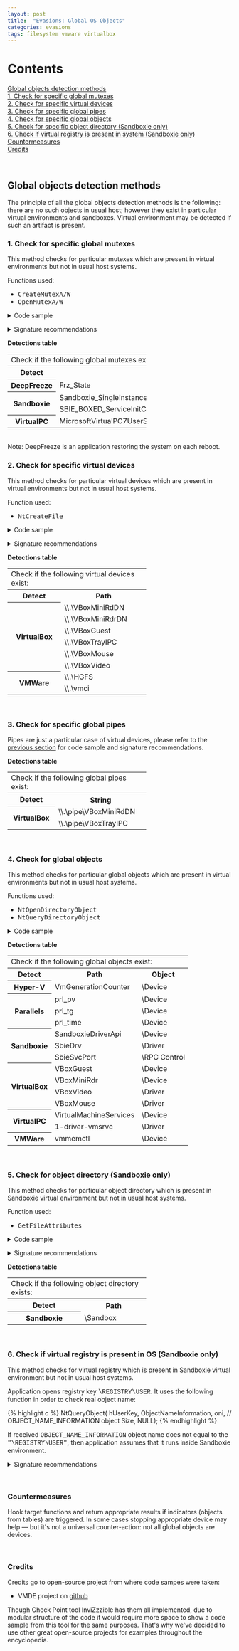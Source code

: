 ```yaml
---
layout: post
title:  "Evasions: Global OS Objects"
categories: evasions 
tags: filesystem vmware virtualbox
---
```


<h1>Contents</h1>

[Global objects detection methods](#global-objects-detection-methods)
<br />
  [1. Check for specific global mutexes](#check-if-specific-mutexes-present)
<br />
  [2. Check for specific virtual devices](#check-if-specific-virtual-devices-present)
<br />
  [3. Check for specific global pipes](#check-if-pipes-present)
<br />
  [4. Check for specific global objects](#check-if-objects-present)
<br />
  [5. Check for specific object directory (Sandboxie only)](#check-if-object-directory-present)
<br />
  [6. Check if virtual registry is present in system (Sandboxie only)](#check-if-virtual-registry-present)
<br />
[Countermeasures](#countermeasures)
<br />
[Credits](#credits)
<br />


<br />
<h2><a class="a-dummy" name="global-objects-detection-methods">Global objects detection methods</a></h2>
The principle of all the global objects detection methods is the following: there are no such objects in usual host; however they exist in particular virtual environments and sandboxes. Virtual environment may be detected if such an artifact is present.


<br />
<h3><a class="a-dummy" name="check-if-specific-mutexes-present">1. Check for specific global mutexes</a></h3>

This method checks for particular mutexes which are present in virtual environments but not in usual host systems.

Functions used:
<ul>
<li><tt>CreateMutexA/W</tt></li> 
<li><tt>OpenMutexA/W</tt></li> 
</ul>

<details><summary>Code sample</summary>
<p></p>

{% highlight c %}

// usage sample:
supMutexExist(L"Sandboxie_SingleInstanceMutex_Control"); // sample value from the table below


BOOL supMutexExist(_In_ LPWSTR lpMutexName)
{
    DWORD dwError;
    HANDLE hObject = NULL;
    if (lpMutexName == NULL) {
        return FALSE;
    }

    SetLastError(0);
    hObject = CreateMutex(NULL, FALSE, lpMutexName); // define around A or W function version
    dwError = GetLastError();

    if (hObject) {
        CloseHandle(hObject);
    }

    return (dwError == ERROR_ALREADY_EXISTS);
}

{% endhighlight %}

<i>Credits for this code sample: <a href="https://github.com/hfiref0x/VMDE">VMDE project</a> </i>

</details>
<p></p>

<details><summary>Signature recommendations</summary>
<p></p>
If the following function contains 3rd argument from the table column <font face="Courier New">`Name`</font>:
<p></p>
<ul>
<li><tt>CreateMutexA/W(..., ..., registry_path)</tt></li> 
<li><tt>OpenMutexA/W(..., ..., registry_path)</tt></li> 
</ul>
then it's an indication of application trying to use the evasion technique.
</details>
<p></p>

<b>Detections table</b>

<table style="width:62%">
  <tr>
  	<td colspan="2">Check if the following global mutexes exist:</td>
  </tr>
  <tr>
  	<th style="text-align:center">Detect</th>
  	<th style="text-align:center">Name</th>
  </tr>
  <tr>
  	<th rowspan="1">DeepFreeze</th>
  	<td>Frz_State</td>
  </tr>
  <tr>
  	<th rowspan="2">Sandboxie</th>
  	<td>Sandboxie_SingleInstanceMutex_Control</td>
  </tr>
  <tr>
  	<td>SBIE_BOXED_ServiceInitComplete_Mutex1</td>
  </tr>
  <tr>
  	<th rowspan="1">VirtualPC</th>
  	<td>MicrosoftVirtualPC7UserServiceMakeSureWe'reTheOnlyOneMutex</td>
  </tr>
</table>

<br />
Note: DeepFreeze is an application restoring the system on each reboot.

<br />
<h3><a class="a-dummy" name="check-if-specific-virtual-devices-present">2. Check for specific virtual devices</a></h3>

This method checks for particular virtual devices which are present in virtual environments but not in usual host systems.

Function used:
<ul>
<li><tt>NtCreateFile</tt></li> 
</ul>

<details><summary>Code sample</summary>
<p></p>

{% highlight c %}

// usage sample:
HANDLE hDummy = NULL;
supOpenDevice(L"\\Device\\Null", GENERIC_READ, &hDummy); // sample values from the table below


BOOL supOpenDevice(
    _In_ LPWSTR lpDeviceName,
    _In_ ACCESS_MASK DesiredAccess,
    _Out_opt_ PHANDLE phDevice)
{
    OBJECT_ATTRIBUTES attr;
    IO_STATUS_BLOCK iost;
    UNICODE_STRING uDevName;
    HANDLE hDevice;
    NTSTATUS Status;

    if (phDevice) {
        *phDevice = NULL;
    }
    if (lpDeviceName == NULL) {
        return FALSE;
    }

    hDevice = NULL;
    RtlSecureZeroMemory(&uDevName, sizeof(uDevName));
    RtlInitUnicodeString(&uDevName, lpDeviceName);
    InitializeObjectAttributes(&attr, &uDevName, OBJ_CASE_INSENSITIVE, 0, NULL);

    Status = NtCreateFile(&hDevice, DesiredAccess, &attr, &iost, NULL, 0,
        0, FILE_OPEN, 0, NULL, 0);
    if (NT_SUCCESS(Status)) {
        if (phDevice != NULL) {
            *phDevice = hDevice;
        }
    }

    return NT_SUCCESS(Status);
}

{% endhighlight %}

<i>Credits for this code sample: <a href="https://github.com/hfiref0x/VMDE">VMDE project</a> </i>

</details>
<p></p>

<details><summary>Signature recommendations</summary>
<p></p>
If the following function contains 3rd argument with its field <font face="Courier New">`ObjectName->Buffer`</font> from the table column <font face="Courier New">`Name`</font>:
<p></p>
<ul>
<li><tt>NtCreateFile(..., ..., attr, ...)</tt></li>
</ul>
then it's an indication of application trying to use the evasion technique.

<br />
<br />
3rd argument is of the following type:
{% highlight c %}
typedef struct _OBJECT_ATTRIBUTES {
    ULONG Length;
    HANDLE RootDirectory;
    PUNICODE_STRING ObjectName;
    ULONG Attributes;
    PVOID SecurityDescriptor;
    PVOID SecurityQualityOfService;
} OBJECT_ATTRIBUTES;
{% endhighlight %}

</details>
<p></p>

<b>Detections table</b>

<table style="width:62%">
  <tr>
  	<td colspan="3">Check if the following virtual devices exist:</td>
  </tr>
  <tr>
  	<th style="text-align:center">Detect</th>
  	<th style="text-align:center">Path</th>
  </tr>
  <tr>
  	<th rowspan="6">VirtualBox</th>
  	<td>\\.\VBoxMiniRdDN</td>
  </tr>
  <tr>
  	<td>\\.\VBoxMiniRdrDN</td>
  </tr>
  <tr>
  	<td>\\.\VBoxGuest</td>
  </tr>
  <tr>
  	<td>\\.\VBoxTrayIPC</td>
  </tr>
  <tr>
  	<td>\\.\VBoxMouse</td>
  </tr>
  <tr>
  	<td>\\.\VBoxVideo</td>
  </tr>
  <tr>
  	<th rowspan="2">VMWare</th>
  	<td>\\.\HGFS</td>
  </tr>
  <tr>
  	<td>\\.\vmci</td>
  </tr>
</table>


<br />
<h3><a class="a-dummy" name="check-if-pipes-present">3. Check for specific global pipes</a></h3>

Pipes are just a particular case of virtual devices, please refer to the <a href="#check-if-specific-virtual-devices-present">previous section</a> for code sample and signature recommendations.

<b>Detections table</b>

<table style="width:62%">
  <tr>
  	<td colspan="2">Check if the following global pipes exist:</td>
  </tr>
  <tr>
  	<th style="text-align:center">Detect</th>
  	<th style="text-align:center">String</th>
  </tr>
  <tr>
  	<th rowspan="2">VirtualBox</th>
  	<td>\\.\pipe\VBoxMiniRdDN</td>
  </tr>
  <tr>
  	<td>\\.\pipe\VBoxTrayIPC</td>
  </tr>
</table>


<br />
<h3><a class="a-dummy" name="check-if-objects-present">4. Check for global objects</a></h3>

This method checks for particular global objects which are present in virtual environments but not in usual host systems.

Functions used:
<ul>
<li><tt>NtOpenDirectoryObject</tt></li> 
<li><tt>NtQueryDirectoryObject</tt></li> 
</ul>

<details><summary>Code sample</summary>
<p></p>

{% highlight c %}

// usage sample:
supIsObjectExists(L"\\Driver", L"SbieDrv"); // sample values from the table below


typedef struct _OBJECT_DIRECTORY_INFORMATION {
    UNICODE_STRING Name;
    UNICODE_STRING TypeName;
} OBJECT_DIRECTORY_INFORMATION, *POBJECT_DIRECTORY_INFORMATION;

BOOL supIsObjectExists(
    _In_ LPWSTR RootDirectory,
    _In_ LPWSTR ObjectName)
{
    OBJSCANPARAM Param;
    if (ObjectName == NULL) {
        return FALSE;
    }

    Param.Buffer = ObjectName;
    Param.BufferSize = (ULONG)_strlen_w(ObjectName);

    return NT_SUCCESS(supEnumSystemObjects(RootDirectory, NULL, supDetectObjectCallback, &Param));
}

NTSTATUS NTAPI supDetectObjectCallback(
    _In_ POBJECT_DIRECTORY_INFORMATION Entry,
    _In_ PVOID CallbackParam)
{
    POBJSCANPARAM Param = (POBJSCANPARAM)CallbackParam;
    if (Entry == NULL) {
        return STATUS_INVALID_PARAMETER_1;
    }
    if (CallbackParam == NULL) {
        return STATUS_INVALID_PARAMETER_2;
    }
    if (Param->Buffer == NULL || Param->BufferSize == 0) {
        return STATUS_MEMORY_NOT_ALLOCATED;
    }
    if (Entry->Name.Buffer) {
        if (_strcmpi_w(Entry->Name.Buffer, Param->Buffer) == 0) {
            return STATUS_SUCCESS;
        }
    }

    return STATUS_UNSUCCESSFUL;
}

NTSTATUS NTAPI supEnumSystemObjects(
    _In_opt_ LPWSTR pwszRootDirectory,
    _In_opt_ HANDLE hRootDirectory,
    _In_ PENUMOBJECTSCALLBACK CallbackProc,
    _In_opt_ PVOID CallbackParam)
{
    BOOL cond = TRUE;
    ULONG ctx, rlen;
    HANDLE hDirectory = NULL;
    NTSTATUS status;
    NTSTATUS CallbackStatus;
    OBJECT_ATTRIBUTES attr;
    UNICODE_STRING sname;
    POBJECT_DIRECTORY_INFORMATION objinf;

    if (CallbackProc == NULL) {
        return STATUS_INVALID_PARAMETER_4;
    }
    status = STATUS_UNSUCCESSFUL;
    
    __try {
        // We can use root directory.
        if (pwszRootDirectory != NULL) {
            RtlSecureZeroMemory(&sname, sizeof(sname));
            RtlInitUnicodeString(&sname, pwszRootDirectory);
            InitializeObjectAttributes(&attr, &sname, OBJ_CASE_INSENSITIVE, NULL, NULL);

            status = NtOpenDirectoryObject(&hDirectory, DIRECTORY_QUERY, &attr);
            if (!NT_SUCCESS(status)) {
                return status;
            }
        }
        else {
            if (hRootDirectory == NULL) {
                return STATUS_INVALID_PARAMETER_2;
            }
            hDirectory = hRootDirectory;
        }

        // Enumerate objects in directory.
        ctx = 0;
        do {
            rlen = 0;
            status = NtQueryDirectoryObject(hDirectory, NULL, 0, TRUE, FALSE, &ctx, &rlen);
            if (status != STATUS_BUFFER_TOO_SMALL)
                    break;
            objinf = HeapAlloc(GetProcessHeap(), HEAP_ZERO_MEMORY, rlen);
            if (objinf == NULL)
                break;
                
            status = NtQueryDirectoryObject(hDirectory, objinf, rlen, TRUE, FALSE, &ctx, &rlen);
            if (!NT_SUCCESS(status)) {
                HeapFree(GetProcessHeap(), 0, objinf);
                break;
            }

            CallbackStatus = CallbackProc(objinf, CallbackParam);
            HeapFree(GetProcessHeap(), 0, objinf);
            if (NT_SUCCESS(CallbackStatus)) {
                status = STATUS_SUCCESS;
                break;
            }
        } while (cond);

        if (hDirectory != NULL) {
            NtClose(hDirectory);
        }
    }
    __except (EXCEPTION_EXECUTE_HANDLER) {
        status = STATUS_ACCESS_VIOLATION;
    }

    return status;
}

{% endhighlight %}


<i>Credits for this code sample: <a href="https://github.com/hfiref0x/VMDE">VMDE project</a> </i>

</details>
<p></p>

<b>Detections table</b>

<table style="width:93%">
  <tr>
  	<td colspan="3">Check if the following global objects exist:</td>
  </tr>
  <tr>
  	<th style="text-align:center">Detect</th>
  	<th style="text-align:center">Path</th>
    <th style="text-align:center">Object</th>
  </tr>
  <tr>
  	<th rowspan="1">Hyper-V</th>
  	<td>VmGenerationCounter</td>
  	<td>\Device</td>
  </tr>
  <tr>
  	<th rowspan="3">Parallels</th>
  	<td>prl_pv</td>
  	<td>\Device</td>
  </tr>
  <tr>
  	<td>prl_tg</td>
  	<td>\Device</td>
  </tr>
  <tr>
  	<td>prl_time</td>
  	<td>\Device</td>
  </tr>
  <tr>
  	<th rowspan="3">Sandboxie</th>
  	<td>SandboxieDriverApi</td>
  	<td>\Device</td>
  </tr>
  <tr>
  	<td>SbieDrv</td>
  	<td>\Driver</td>
  </tr>
  <tr>
  	<td>SbieSvcPort</td>
  	<td>\RPC Control</td>
  </tr>
  <tr>
  	<th rowspan="4">VirtualBox</th>
  	<td>VBoxGuest</td>
  	<td>\Device</td>
  </tr>
  <tr>
  	<td>VBoxMiniRdr</td>
  	<td>\Device</td>
  </tr>
  <tr>
  	<td>VBoxVideo</td>
  	<td>\Driver</td>
  </tr>
  <tr>
  	<td>VBoxMouse</td>
  	<td>\Driver</td>
  </tr>
  <tr>
  	<th rowspan="2">VirtualPC</th>
  	<td>VirtualMachineServices</td>
  	<td>\Device</td>
  </tr>
  <tr>
  	<td>1-driver-vmsrvc</td>
  	<td>\Driver</td>
  </tr>
  <tr>
  	<th rowspan="1">VMWare</th>
  	<td>vmmemctl</td>
  	<td>\Device</td>
  </tr>
</table>


<br />
<h3><a class="a-dummy" name="check-if-object-directory-present">5. Check for object directory (Sandboxie only)</a></h3>

This method checks for particular object directory which is present in Sandboxie virtual environment but not in usual host systems.

Function used:
<ul>
<li><tt>GetFileAttributes</tt></li> 
</ul>

<details><summary>Code sample</summary>
<p></p>

{% highlight c %}

#define DIRECTORY_QUERY (0x0001)
#define OBJ_CASE_INSENSITIVE 0x00000040L
#define DIRECTORY_SANDBOXIE L"\\Sandbox"

int check_if_obj_dir_present() {
    OBJECT_ATTRIBUTES attr;
    UNICODE_STRING ustrName;
    HANDLE hObject = NULL;

    RtlSecureZeroMemory(&ustrName, sizeof(ustrName));
    RtlInitUnicodeString(&ustrName, DIRECTORY_SANDBOXIE);
    InitializeObjectAttributes(&attr, &ustrName, OBJ_CASE_INSENSITIVE, NULL, NULL);

    if (NT_SUCCESS(NtOpenDirectoryObject(&hObject, DIRECTORY_QUERY, &attr))) {
        NtClose(hObject);
        return TRUE;
    }
    
    return FALSE;
}

{% endhighlight %}

<i>Credits for this code sample: <a href="https://github.com/hfiref0x/VMDE">VMDE project</a> </i>

</details>
<p></p>

<details><summary>Signature recommendations</summary>
<p></p>
If the following function contains 3rd argument with its field <font face="Courier New">"ObjectName->Buffer"</font> from the table column <font face="Courier New">`Name`</font>:
<p></p>
<ul>
<li><tt>NtOpenDirectoryObject(..., ..., attr, ...)</tt></li> 
</ul>
then it's an indication of application trying to use the evasion technique.
<br />
<br />
3rd argument is of the following type:
{% highlight c %}
typedef struct _OBJECT_ATTRIBUTES {
    ULONG Length;
    HANDLE RootDirectory;
    PUNICODE_STRING ObjectName;
    ULONG Attributes;
    PVOID SecurityDescriptor;
    PVOID SecurityQualityOfService;
} OBJECT_ATTRIBUTES;
{% endhighlight %}

</details>
<p></p>

<b>Detections table</b>

<table style="width:62%">
  <tr>
  	<td colspan="2">Check if the following object directory exists:</td>
  </tr>
  <tr>
  	<th style="text-align:center">Detect</th>
  	<th style="text-align:center">Path</th>
  </tr>
  <tr>
  	<th rowspan="1">Sandboxie</th>
  	<td>\Sandbox</td>
  </tr>
</table>


<br />
<h3><a class="a-dummy" name="check-if-virtual-registry-present">6. Check if virtual registry is present in OS (Sandboxie only)</a></h3>

This method checks for virtual registry which is present in Sandboxie virtual environment but not in usual host systems.

Application opens registry key <font face="Courier New">\REGISTRY\USER</font>. It uses the following function in order to check real object name:

{% highlight c %}
NtQueryObject(
    hUserKey,
    ObjectNameInformation,
    oni, // OBJECT_NAME_INFORMATION object
    Size,
    NULL);
{% endhighlight %}

If received <font face="Courier New">OBJECT_NAME_INFORMATION</font> object name does not equal to the <font face="Courier New">"\REGISTRY\USER"</font>, then application assumes that it runs inside Sandboxie environment.

<details><summary>Signature recommendations</summary>
<p></p>
If the following function is used for opening <font face="Courier New">\REGISTRY\USER</font>:
<p></p>
<ul>
<li><tt>NtOpenKey</tt></li> 
</ul>
and is followed by the call of the following function with its 1st argument being the handle of <font face="Courier New">\REGISTRY\USER</font> key:
<ul>
<li><tt>NtQueryObject(hUserKey, ...)</tt></li> 
</ul>
then it's an indication of application trying to use the evasion technique.
</details>
<p></p>




<br />
<h3><a class="a-dummy" name="countermeasures">Countermeasures</a></h3>

Hook target functions and return appropriate results if indicators (objects from tables) are triggered. In some cases stopping appropriate device may help — but it's not a universal counter-action: not all global objects are devices.

<br />
<h3><a class="a-dummy" name="credits">Credits</a></h3>

Credits go to open-source project from where code sampes were taken: 
<ul>
<li>VMDE project on <a href="https://github.com/hfiref0x/VMDE">github</a></li>
</ul>

Though Check Point tool InviZzzible has them all implemented, due to modular structure of the code it would require more space to show a code sample from this tool for the same purposes. That's why we've decided to use other great open-source projects for examples throughout the encyclopedia.


[vmde-github]:      https://github.com/hfiref0x/VMDE
